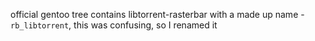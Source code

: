 official gentoo tree contains libtorrent-rasterbar with a made up name - `rb_libtorrent`, this was confusing, so I renamed it
